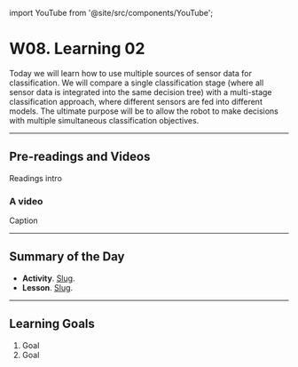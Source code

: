 import YouTube from '@site/src/components/YouTube';

# W08. Learning 02
Today we will learn how to use multiple sources of sensor data for classification. We will compare a single classification stage (where all sensor data is integrated into the same decision tree) with a multi-stage classification approach, where different sensors are fed into different models. The ultimate purpose will be to allow the robot to make decisions with multiple simultaneous classification objectives.

---
## Pre-readings and Videos
Readings intro

### A video
<YouTube id="id" />
Caption


---
## Summary of the Day

- **Activity**. [Slug](/docs/teaching/activities/LINK.md).
- **Lesson**. [Slug](/docs/teaching/lessons/LINK.md).

---
## Learning Goals
1. Goal
2. Goal